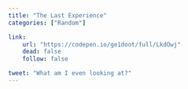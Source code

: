 ```yaml
---
title: "The Last Experience"
categories: ["Random"]

link:
    url: "https://codepen.io/ge1doot/full/LkdOwj"
    dead: false
    follow: false

tweet: "What am I even looking at?"
---
```

